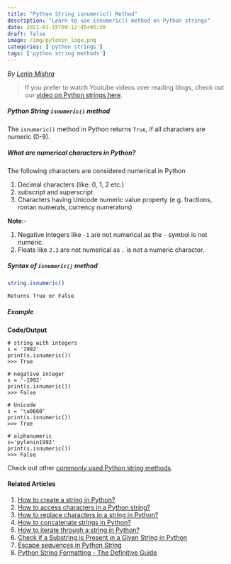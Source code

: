 ```yaml
---
title: "Python String isnumeric() Method"
description: "Learn to use isnumeric() method on Python strings"
date: 2021-01-15T09:12:45+05:30
draft: false
image: /img/pylenin_logo.png
categories: ['python strings']
tags: ['python string methods']
---
```

<div class="sharethis-inline-follow-buttons"></div>

*By [Lenin Mishra](https://www.pylenin.com/authors/#lenin-mishra)*

> If you prefer to watch Youtube videos over reading blogs, check out our [video on Python strings here](https://youtu.be/MXdNMo_f95I). 

##### Python String `isnumeric()` method

The `isnumeric()` method in Python returns `True`, if all characters are numeric (0-9).

##### What are numerical characters in Python?

The following characters are considered numerical in Python

1. Decimal characters (like: 0, 1, 2 etc.) 
2. subscript and superscript 
3. Characters having Unicode numeric value property 
   (e.g. fractions, roman numerals, currency numerators)

**Note**:-

1. Negative integers like `-1` are not numerical as the `-` symbol is not numeric.
2. Floats like `2.3` are not numerical as `.` is not a numeric character.

##### Syntax of `isnumeric()` method

```bash
string.isnumeric()

Returns True or False
``` 

##### Example

**Code/Output**

```
# string with integers
s = '1992'
print(s.isnumeric())
>>> True

# negative integer
s = '-1992'
print(s.isnumeric())
>>> False

# Unicode
s = '\u0660'
print(s.isnumeric())
>>> True

# alphanumeric
s='pylenin1992'
print(s.isnumeric())
>>> False
```

Check out other [commonly used Python string methods](https://www.pylenin.com/blogs/common-python-string-methods).

#### Related Articles

1. [How to create a string in Python?](https://www.pylenin.com/blogs/create-string-python/)
2. [How to access characters in a Python string?](https://www.pylenin.com/blogs/access-characters-in-string/)
3. [How to replace characters in a string in Python?](https://www.pylenin.com/blogs/replace-string-characters-python/)
4. [How to concatenate strings in Python?](https://www.pylenin.com/blogs/concatenate-strings-in-python/)
5. [How to iterate through a string in Python?](https://www.pylenin.com/blogs/iterating-through-python-string/)
6. [Check if a Substring is Present in a Given String in Python](https://www.pylenin.com/blogs/check-substring-in-a-string-python/)
7. [Escape sequences in Python String](https://www.pylenin.com/blogs/escape-sequences-python-string/)
8. [Python String Formatting - The Definitive Guide](https://www.pylenin.com/blogs/python-string-formatting/)
